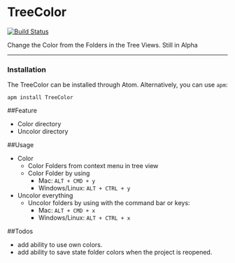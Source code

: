 # TreeColor
[![Build Status](https://travis-ci.org/GianlucaScarciolla/atom-TreeColor.svg?branch=master)](https://travis-ci.org/GianlucaScarciolla/atom-TreeColor)


Change the Color from the Folders in the Tree Views.
Still in Alpha

---

### Installation
The TreeColor can be installed through Atom. Alternatively, you can use `apm`:

`apm install TreeColor`

##Feature
* Color directory
* Uncolor directory

##Usage
* Color
  * Color Folders from context menu in tree view
  * Color Folder by using
    * Mac: `ALT + CMD + y`
    * Windows/Linux: `ALT + CTRL + y`
* Uncolor everything
  * Uncolor folders by using with the command bar or keys:
    * Mac: `ALT + CMD + x`
    * Windows/Linux: `ALT + CTRL + x`

##Todos
* add ability to use own colors.
* add ability to save state folder colors when the project is reopened.
